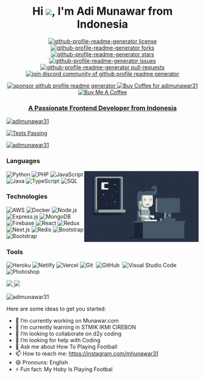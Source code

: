 <h1 align="center">Hi <img src="https://github.com/himanshusharma89/himanshusharma89/blob/master/Hi.gif" width="25px">, I'm Adi Munawar from Indonesia</h1>

<!-- BADGE -->

<p align="center">
<a href="https://github.com/adimunawar31/d2ygatsby/main/LICENSE" target="blank">
<img src="https://img.shields.io/github/license/adimunawar31/d2y_channel?style=flat-square" alt="github-profile-readme-generator license" />
</a>
<a href="https://github.com/adimunawar31/d2y_channel/fork" target="blank">
<img src="https://img.shields.io/github/forks/adimunawar31/d2y_channel?style=flat-square" alt="github-profile-readme-generator forks"/>
</a>
<a href="https://github.com/adimunawar31/d2y_channel/stargazers" target="blank">
<img src="https://img.shields.io/github/stars/adimunawar31/d2y_channel?style=flat-square" alt="github-profile-readme-generator stars"/>
</a>
<a href="https://github.com/adimunawar31/d2y_channel/issues" target="blank">
<img src="https://img.shields.io/github/issues/adimunawar31/d2y_channel?style=flat-square" alt="github-profile-readme-generator issues"/>
</a>
<a href="https://github.com/adimunawar31/d2y_channel/pulls" target="blank">
<img src="https://img.shields.io/github/issues-pr/adimunawar31/d2y_channel?style=flat-square" alt="github-profile-readme-generator pull-requests"/>
</a>
<a href="https://discord.gg/HHMs7Eg" target="blank">
<img src="https://img.shields.io/discord/735303195105951764?label=Join%20Community&logo=discord&style=flat-square" alt="join discord community of github profile readme generator"/>
</a>
</p>

<p align="center">
<a href="https://www.paypal.me/adimunawar31"><img src="https://img.shields.io/badge/support-PayPal-blue?logo=PayPal&style=flat-square&label=Donate" alt="sponsor github profile readme generator"/>
</a>
<a href='https://ko-fi.com/A0A81XXSX' target='_blank'><img height='23' width="100" src='https://cdn.ko-fi.com/cdn/kofi3.png?v=2' alt='Buy Coffee for adimunawar31' />
</a>
<a href="https://www.buymeacoffee.com/adimunawar31" target="_blank"><img src="https://cdn.buymeacoffee.com/buttons/default-orange.png" alt="Buy Me A Coffee" height="23" width="100" style="border-radius:1px" />
</p>

<h3 align="center">A Passionate Frontend Developer from Indonesia</h3>

<p align="left"> <img src="https://komarev.com/ghpvc/?username=adimunawar31&label=Profile%20views&color=0e75b6&style=flat" alt="adimunawar31" /> </p>
<a align="left" href="https://github.com/adimunawar31/d2y_channel">
      <img alt="Tests Passing" src="https://github.com/anuraghazra/github-readme-stats/workflows/Test/badge.svg" />
    </a>


<!-- Trophy -->
<p align="left"> <a href="https://github.com/adimunawar31/github-profile-trophy"><img src="https://github-profile-trophy.vercel.app/?username=adimunawar31&theme=algolia" alt="adimunawar31" /></a> </p>




### Languages
<img alt="Night Coding" src="https://raw.githubusercontent.com/AVS1508/AVS1508/master/assets/Night-Coding.gif" align="right"/>

![Python](https://img.shields.io/badge/-Python-000?&logo=Python)
![PHP](https://img.shields.io/badge/-PHP-000?&logo=PHP)
![JavaScript](https://img.shields.io/badge/-JavaScript-000?&logo=JavaScript)
![Java](https://img.shields.io/badge/-Java-000?&logo=Java&logoColor=007396)
![TypeScript](https://img.shields.io/badge/-TypeScript-000?&logo=TypeScript)
![SQL](https://img.shields.io/badge/-SQL-000?&logo=MySQL)

### Technologies

![AWS](https://img.shields.io/badge/-AWS-000?&logo=Amazon-AWS&logoColor=F90)
![Docker](https://img.shields.io/badge/-Docker-000?&logo=Docker)
![Node.js](https://img.shields.io/badge/-Node.js-000?&logo=node.js)
![Express.js](https://img.shields.io/badge/-Express-black?style=flat-square&logo=expressjs)
![MongoDB](https://img.shields.io/badge/-MongoDB-black?style=flat-square&logo=mongodb)
![Firebase](https://img.shields.io/badge/-Firebase-black?style=flat-square&logo=Firebase)
![React](https://img.shields.io/badge/-React-000?&logo=React)
![Redux](https://img.shields.io/badge/-Redux-black?style=flat-square&logo=Redux)
![Next.js](https://img.shields.io/badge/-Next-black?style=flat-square&logo=Next.js)
![Redis](https://img.shields.io/badge/-Redis-000?&logo=Redis)
![Bootstrap](https://img.shields.io/badge/-Bootstrap-black?style=flat-square&logo=bootstrap)
![Bootstrap](https://img.shields.io/badge/-Tailwindcss-05122A?style=flat&logo=tailwindcss)
<!-- ![Spring](https://img.shields.io/badge/-Spring-000?&logo=Spring) -->

### Tools
![Heroku](https://img.shields.io/badge/-Heroku-black?style=flat-square&logo=heroku)
![Netlify](https://img.shields.io/badge/-Netlify-black?style=flat-square&logo=netlify)
![Vercel](https://img.shields.io/badge/-Vercel-black?style=flat-square&logo=vercel)
![Git](https://img.shields.io/badge/-Git-05122A?style=flat&logo=git)&nbsp;
![GitHub](https://img.shields.io/badge/-GitHub-05122A?style=flat&logo=github)&nbsp;
![Visual Studio Code](https://img.shields.io/badge/-Visual%20Studio%20Code-05122A?style=flat&logo=visual-studio-code&logoColor=007ACC)&nbsp;
![Photoshop](https://img.shields.io/badge/-Photoshop-05122A?style=flat&logo=adobe-photoshop)&nbsp;

<!-- ### Full Stack Projects

[![](https://img.shields.io/badge/-🧬%20My%20Website-000)](https://github.com/adamalston/v2)
[![](https://img.shields.io/badge/-🦠%20COVID‑19%20Dashboard-000)](https://github.com/adamalston/COVID-19-Dashboard)
[![](https://img.shields.io/badge/-📝%20Summarizer-000)](https://github.com/adamalston/Summarizer)
[![](https://img.shields.io/badge/-🔬%20Overwatch-000)](https://github.com/adamalston/overwatch)
[![](https://img.shields.io/badge/-🛰%20KubeSat-000)](https://github.com/adamalston/kubesat)
[![](https://img.shields.io/badge/-🔊%20Voice%20Poker-000)](https://github.com/adamalston/Poker)
[![](https://img.shields.io/badge/-🗺%20PokémonGo%20Map-000)](https://github.com/adamalston/PokemonGo-Map) -->


<!-- STATS -->
<p align="left">
<a href="https://github.com/adimunawar31">
  <img height="180em" src="https://github-readme-stats-eight-theta.vercel.app/api?username=adimunawar31&show_icons=true&theme=algolia&include_all_commits=true&count_private=true"/>
  <img height="180em" src="https://github-readme-stats-eight-theta.vercel.app/api/top-langs/?username=adimunawar31&layout=compact&langs_count=8&theme=algolia"/>
</a>
</p>
<p><img align="center" src="https://github-readme-streak-stats.herokuapp.com/?user=adimunawar31&theme=algolia" alt="adimunawar31"/></p>


<!-- [![Adi Munawar's github activity graph](https://activity-graph.herokuapp.com/graph?username=adimunawar31&theme=react-dark)](https://github.com/ashutosh00710/github-readme-activity-graph) -->


<p>Here are some ideas to get you started:</p>

- 🔭 I’m currently working on Munawar.com
- 🌱 I’m currently learning in STMIK IKMI CIREBON
- 👯 I’m looking to collaborate on d2y coding
- 🤔 I’m looking for help with Coding
- 💬 Ask me about How To Playing Football
- 📫 How to reach me: https://instagram.com/mhunawar31
- 😄 Pronouns: English
- ⚡ Fun fact: My Hoby Is Playing Footbal

